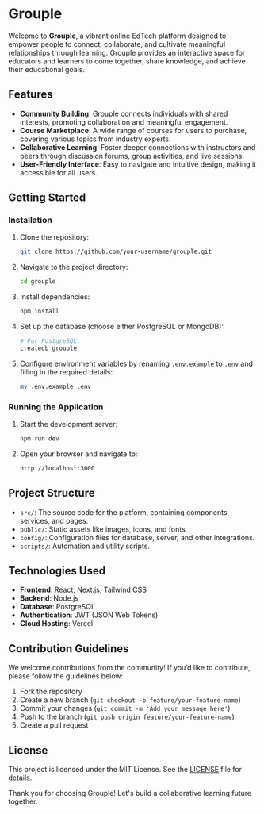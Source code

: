 # Grouple

Welcome to **Grouple**, a vibrant online EdTech platform designed to empower people to connect, collaborate, and cultivate meaningful relationships through learning. Grouple provides an interactive space for educators and learners to come together, share knowledge, and achieve their educational goals.

## Features

- **Community Building**: Grouple connects individuals with shared interests, promoting collaboration and meaningful engagement.
- **Course Marketplace**: A wide range of courses for users to purchase, covering various topics from industry experts.
- **Collaborative Learning**: Foster deeper connections with instructors and peers through discussion forums, group activities, and live sessions.
- **User-Friendly Interface**: Easy to navigate and intuitive design, making it accessible for all users.

## Getting Started

### Installation

1. Clone the repository:
    ```bash
    git clone https://github.com/your-username/grouple.git
    ```
2. Navigate to the project directory:
    ```bash
    cd grouple
    ```
3. Install dependencies:
    ```bash
    npm install
    ```
4. Set up the database (choose either PostgreSQL or MongoDB):
    ```bash
    # For PostgreSQL:
    createdb grouple
    ```
5. Configure environment variables by renaming `.env.example` to `.env` and filling in the required details:
    ```bash
    mv .env.example .env
    ```

### Running the Application

1. Start the development server:
    ```bash
    npm run dev
    ```
2. Open your browser and navigate to:
    ```bash
    http://localhost:3000
    ```

## Project Structure

- `src/`: The source code for the platform, containing components, services, and pages.
- `public/`: Static assets like images, icons, and fonts.
- `config/`: Configuration files for database, server, and other integrations.
- `scripts/`: Automation and utility scripts.

## Technologies Used

- **Frontend**: React, Next.js, Tailwind CSS
- **Backend**: Node.js
- **Database**: PostgreSQL
- **Authentication**: JWT (JSON Web Tokens)
- **Cloud Hosting**: Vercel

## Contribution Guidelines

We welcome contributions from the community! If you’d like to contribute, please follow the guidelines below:

1. Fork the repository
2. Create a new branch (`git checkout -b feature/your-feature-name`)
3. Commit your changes (`git commit -m 'Add your message here'`)
4. Push to the branch (`git push origin feature/your-feature-name`)
5. Create a pull request

## License

This project is licensed under the MIT License. See the [LICENSE](LICENSE) file for details.

Thank you for choosing Grouple! Let's build a collaborative learning future together.
